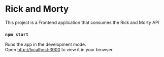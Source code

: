 # Rick and Morty

This project is a Frontend application that consumes the Rick and Morty API

### `npm start`

Runs the app in the development mode.\
Open [http://localhost:3000](http://localhost:3000) to view it in your browser.